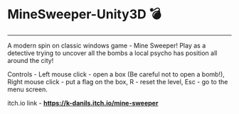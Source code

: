 # MineSweeper-Unity3D 💣

_____________________________

A modern spin on classic windows game - Mine Sweeper! 
Play as a detective trying to uncover all the bombs a local psycho has position all around the city!

Controls - Left mouse click - open a box (Be careful not to open a bomb!), Right mouse click - put a flag on the box, R - reset the level, Esc - go to the menu screen.

itch.io link - <b>https://k-danils.itch.io/mine-sweeper</b>
